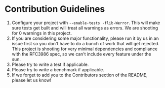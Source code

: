 # Contribution Guidelines

1. Configure your project with `--enable-tests -flib-Werror`. This
   will make sure tests get built and will treat all warnings as
   errors. We are shooting for 0 warnings in this project.
2. If you are considering some major functionality, please run it by
   us in an issue first so you don't have to do a bunch of work that
   will get rejected. This project is shooting for very minimal
   dependencies and compliance with the RFC3986 spec, so we can't
   include every feature under the sun.
3. Please try to write a test if applicable.
4. Please try to write a benchmark if applicable.
5. If we forget to add you to the Contributors section of the README,
   please let us know!
